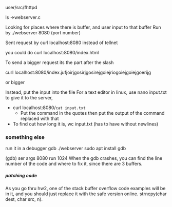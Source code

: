 user/src/fhttpd

ls ->webserver.c

Looking for places where there is buffer, and user input to that buffer
Run by ./webserver 8080 (port number)

Sent request by curl localhost:8080 instead of tellnet 

you could do curl localhost:8080/index.html

To send a bigger request its the part after the slash

curl localhost:8080/index.jufjoirjgosirjgosirejgoiejriogoiejgoiejgoerijg

or bigger

Instead, put the input into the file
For a text editor in linux, use nano input.txt
to give it to the server,
- curl localhost:8080/`cat input.txt` 
    - Put the command in the quotes then put the output of the command replaced with that
- To find out how long it is, wc input.txt (has to have without newlines)

### something else
run it in a debugger
gdb ./webserver
sudo apt install gdb

(gdb) ser args 8080
run
 1024
When the gdb crashes, you can find the line number of the code and where to fix it, since there are 3 buffers. 


##### patching code
As you go thru hw2, one of the stack buffer overflow code examples will be in it, and you should just replace it with the safe version online.
strncpy(char dest, char src, n).